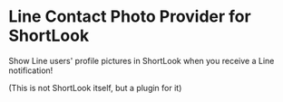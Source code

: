 # Line Contact Photo Provider for ShortLook

Show Line users' profile pictures in ShortLook when you receive a Line notification!

(This is not ShortLook itself, but a plugin for it)
